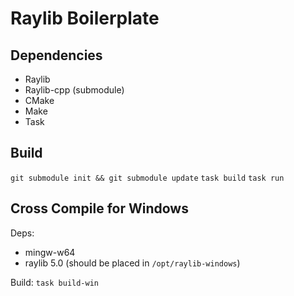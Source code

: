 # Raylib Boilerplate

## Dependencies
* Raylib
* Raylib-cpp (submodule)
* CMake
* Make
* Task

## Build
`git submodule init && git submodule update`
`task build`
`task run`

## Cross Compile for Windows

Deps:
* mingw-w64
* raylib 5.0 (should be placed in `/opt/raylib-windows`)

Build:
`task build-win`
